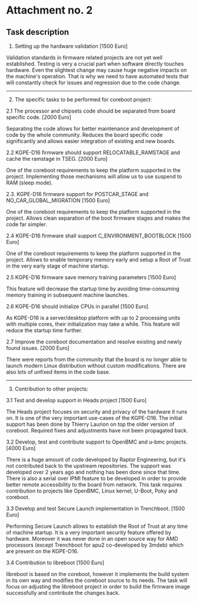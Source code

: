 # Attachment no. 2

## Task description

1. Setting up the hardware validation [1500 Euro]

  Validation standards in firmware related projects are not yet well established.
  Testing is very a crucial part when software directly touches hardware. Even the
  slightest change may cause huge negative impacts on the machine's operation.
  That is why we need to have automated tests that will constantly check for
  issues and regression due to the code change.

---

2. The specific tasks to be performed for coreboot project:

  2.1 The processor and chipsets code should be separated from board specific
    code. [2000 Euro]

  Separating the code allows for better maintenance and development of code by
  the whole community. Reduces the board specific code significantly and allows
  easier integration of existing and new boards.

  2.2 KGPE-D16 firmware should support RELOCATABLE_RAMSTAGE and cache the
    ramstage in TSEG. [2000 Euro]

  One of the coreboot requirements to keep the platform supported in the
  project. Implementing those mechanisms will allow us to use suspend to RAM
  (sleep mode).

  2.3. KGPE-D16 firmware support for POSTCAR_STAGE and NO_CAR_GLOBAL_MIGRATION [1500 Euro]

  One of the coreboot requirements to keep the platform supported in the
  project. Allows clean separation of the boot firmware stages and makes
  the code far simpler.

  2.4  KGPE-D16 firmware shall support C_ENVIRONMENT_BOOTBLOCK [1500 Euro]

  One of the coreboot requirements to keep the platform supported in the
  project. Allows to enable temporary memory early and setup a Root of
  Trust in the very early stage of machine startup.

  2.5 KGPE-D16 firmware save memory training parameters [1500 Euro]

  This feature will decrease the startup time by avoiding time-consuming memory
  training in subsequent machine launches.

  2.6 KGPE-D16 should initialize CPUs in parallel [1500 Euro]

  As KGPE-D16 is a server/desktop platform with up to 2 processing units with
  multiple cores, their initialization may take a while. This feature will
  reduce the startup time further.

  2.7 Improve the coreboot documentation and resolve existing and newly found
    issues. [2000 Euro]

  There were reports from the community that the board is no longer able to launch
  modern Linux distribution without custom modifications. There are also lots of
  unfixed items in the code base.

---

3. Contribution to other projects:

  3.1 Test and develop support in Heads project [1500 Euro]

  The Heads project focuses on security and privacy of the hardware it runs on.
  It is one of the very important use-cases of the KGPE-D16. The initial
  support has been done by Thierry Laurion on top the older version of
  coreboot. Required fixes and adjustments have not been propagated back.

  3.2 Develop, test and contribute support to OpenBMC and u-bmc projects. [4000 Euro]

  There is a huge amount of code developed by Raptor Engineering, but it's not
  contributed back to the upstream repositories. The support was developed over
  2 years ago and nothing has been done since that time. There is also a serial
  over IPMI feature to be developed in order to provide better remote
  accessibility to the board from network. This task requires contribution to
  projects like OpenBMC, Linux kernel, U-Boot, Poky and coreboot.

  3.3 Develop and test Secure Launch implementation in Trenchboot. [1500 Euro]

  Performing Secure Launch allows to establish the Root of Trust at any time of
  machine startup. It is a very important security feature offered by hardware.
  Moreover it was never done in an open source way for AMD processors (except
  Trenchboot for apu2 co-developed by 3mdeb) which are present on the KGPE-D16.

  3.4 Contribution to libreboot [1500 Euro]

  libreboot is based on the coreboot, however it implements the build system in
  its own way and modifies the coreboot source to its needs. The task will
  focus on adjusting the libreboot project in order to build the firmware image
  successfully and contribute the changes back.
